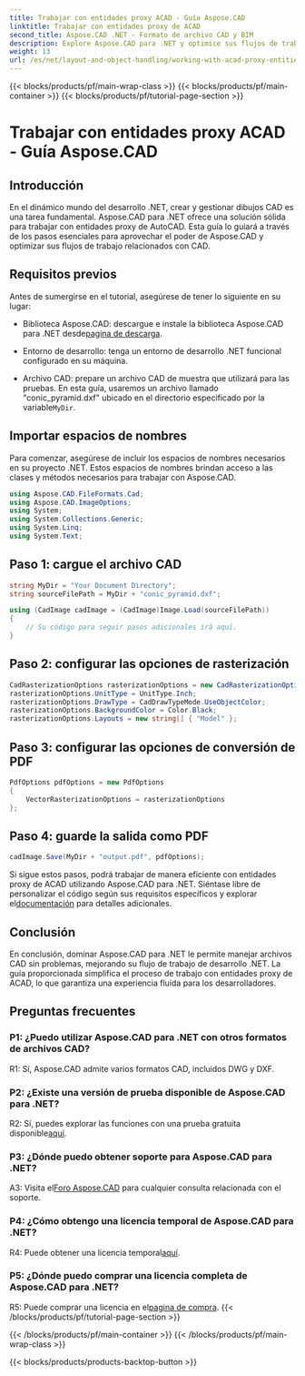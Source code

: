 ```yaml
---
title: Trabajar con entidades proxy ACAD - Guía Aspose.CAD
linktitle: Trabajar con entidades proxy de ACAD
second_title: Aspose.CAD .NET - Formato de archivo CAD y BIM
description: Explore Aspose.CAD para .NET y optimice sus flujos de trabajo CAD. Convierta, edite y administre entidades proxy de ACAD sin esfuerzo.
weight: 13
url: /es/net/layout-and-object-handling/working-with-acad-proxy-entities/
---
```


{{< blocks/products/pf/main-wrap-class >}}
{{< blocks/products/pf/main-container >}}
{{< blocks/products/pf/tutorial-page-section >}}

# Trabajar con entidades proxy ACAD - Guía Aspose.CAD

## Introducción

En el dinámico mundo del desarrollo .NET, crear y gestionar dibujos CAD es una tarea fundamental. Aspose.CAD para .NET ofrece una solución sólida para trabajar con entidades proxy de AutoCAD. Esta guía lo guiará a través de los pasos esenciales para aprovechar el poder de Aspose.CAD y optimizar sus flujos de trabajo relacionados con CAD.

## Requisitos previos

Antes de sumergirse en el tutorial, asegúrese de tener lo siguiente en su lugar:

-  Biblioteca Aspose.CAD: descargue e instale la biblioteca Aspose.CAD para .NET desde[pagina de descarga](https://releases.aspose.com/cad/net/).

- Entorno de desarrollo: tenga un entorno de desarrollo .NET funcional configurado en su máquina.

-  Archivo CAD: prepare un archivo CAD de muestra que utilizará para las pruebas. En esta guía, usaremos un archivo llamado "conic_pyramid.dxf" ubicado en el directorio especificado por la variable`MyDir`.

## Importar espacios de nombres

Para comenzar, asegúrese de incluir los espacios de nombres necesarios en su proyecto .NET. Estos espacios de nombres brindan acceso a las clases y métodos necesarios para trabajar con Aspose.CAD.

```csharp
using Aspose.CAD.FileFormats.Cad;
using Aspose.CAD.ImageOptions;
using System;
using System.Collections.Generic;
using System.Linq;
using System.Text;
```

## Paso 1: cargue el archivo CAD

```csharp
string MyDir = "Your Document Directory";
string sourceFilePath = MyDir + "conic_pyramid.dxf";

using (CadImage cadImage = (CadImage)Image.Load(sourceFilePath))
{
    // Su código para seguir pasos adicionales irá aquí.
}
```

## Paso 2: configurar las opciones de rasterización

```csharp
CadRasterizationOptions rasterizationOptions = new CadRasterizationOptions();
rasterizationOptions.UnitType = UnitType.Inch;
rasterizationOptions.DrawType = CadDrawTypeMode.UseObjectColor;
rasterizationOptions.BackgroundColor = Color.Black;
rasterizationOptions.Layouts = new string[] { "Model" };
```

## Paso 3: configurar las opciones de conversión de PDF

```csharp
PdfOptions pdfOptions = new PdfOptions
{
    VectorRasterizationOptions = rasterizationOptions
};
```

## Paso 4: guarde la salida como PDF

```csharp
cadImage.Save(MyDir + "output.pdf", pdfOptions);
```

Si sigue estos pasos, podrá trabajar de manera eficiente con entidades proxy de ACAD utilizando Aspose.CAD para .NET. Siéntase libre de personalizar el código según sus requisitos específicos y explorar el[documentación](https://reference.aspose.com/cad/net/) para detalles adicionales.

## Conclusión

En conclusión, dominar Aspose.CAD para .NET le permite manejar archivos CAD sin problemas, mejorando su flujo de trabajo de desarrollo .NET. La guía proporcionada simplifica el proceso de trabajo con entidades proxy de ACAD, lo que garantiza una experiencia fluida para los desarrolladores.

## Preguntas frecuentes

### P1: ¿Puedo utilizar Aspose.CAD para .NET con otros formatos de archivos CAD?

R1: Sí, Aspose.CAD admite varios formatos CAD, incluidos DWG y DXF.

### P2: ¿Existe una versión de prueba disponible de Aspose.CAD para .NET?

 R2: Sí, puedes explorar las funciones con una prueba gratuita disponible[aquí](https://releases.aspose.com/).

### P3: ¿Dónde puedo obtener soporte para Aspose.CAD para .NET?

 A3: Visita el[Foro Aspose.CAD](https://forum.aspose.com/c/cad/19) para cualquier consulta relacionada con el soporte.

### P4: ¿Cómo obtengo una licencia temporal de Aspose.CAD para .NET?

 R4: Puede obtener una licencia temporal[aquí](https://purchase.aspose.com/temporary-license/).

### P5: ¿Dónde puedo comprar una licencia completa de Aspose.CAD para .NET?

 R5: Puede comprar una licencia en el[pagina de compra](https://purchase.aspose.com/buy).
{{< /blocks/products/pf/tutorial-page-section >}}

{{< /blocks/products/pf/main-container >}}
{{< /blocks/products/pf/main-wrap-class >}}

{{< blocks/products/products-backtop-button >}}
